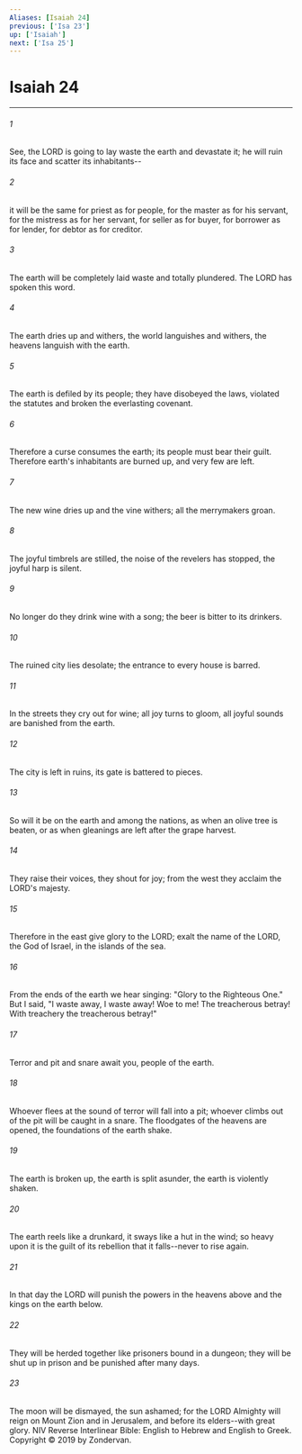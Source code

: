 ```yaml
---
Aliases: [Isaiah 24]
previous: ['Isa 23']
up: ['Isaiah']
next: ['Isa 25']
---
```

# Isaiah 24

***


###### 1 
See, the LORD is going to lay waste the earth and devastate it; he will ruin its face and scatter its inhabitants-- 

###### 2 
it will be the same for priest as for people, for the master as for his servant, for the mistress as for her servant, for seller as for buyer, for borrower as for lender, for debtor as for creditor. 

###### 3 
The earth will be completely laid waste and totally plundered. The LORD has spoken this word. 

###### 4 
The earth dries up and withers, the world languishes and withers, the heavens languish with the earth. 

###### 5 
The earth is defiled by its people; they have disobeyed the laws, violated the statutes and broken the everlasting covenant. 

###### 6 
Therefore a curse consumes the earth; its people must bear their guilt. Therefore earth's inhabitants are burned up, and very few are left. 

###### 7 
The new wine dries up and the vine withers; all the merrymakers groan. 

###### 8 
The joyful timbrels are stilled, the noise of the revelers has stopped, the joyful harp is silent. 

###### 9 
No longer do they drink wine with a song; the beer is bitter to its drinkers. 

###### 10 
The ruined city lies desolate; the entrance to every house is barred. 

###### 11 
In the streets they cry out for wine; all joy turns to gloom, all joyful sounds are banished from the earth. 

###### 12 
The city is left in ruins, its gate is battered to pieces. 

###### 13 
So will it be on the earth and among the nations, as when an olive tree is beaten, or as when gleanings are left after the grape harvest. 

###### 14 
They raise their voices, they shout for joy; from the west they acclaim the LORD's majesty. 

###### 15 
Therefore in the east give glory to the LORD; exalt the name of the LORD, the God of Israel, in the islands of the sea. 

###### 16 
From the ends of the earth we hear singing: "Glory to the Righteous One." But I said, "I waste away, I waste away! Woe to me! The treacherous betray! With treachery the treacherous betray!" 

###### 17 
Terror and pit and snare await you, people of the earth. 

###### 18 
Whoever flees at the sound of terror will fall into a pit; whoever climbs out of the pit will be caught in a snare. The floodgates of the heavens are opened, the foundations of the earth shake. 

###### 19 
The earth is broken up, the earth is split asunder, the earth is violently shaken. 

###### 20 
The earth reels like a drunkard, it sways like a hut in the wind; so heavy upon it is the guilt of its rebellion that it falls--never to rise again. 

###### 21 
In that day the LORD will punish the powers in the heavens above and the kings on the earth below. 

###### 22 
They will be herded together like prisoners bound in a dungeon; they will be shut up in prison and be punished after many days. 

###### 23 
The moon will be dismayed, the sun ashamed; for the LORD Almighty will reign on Mount Zion and in Jerusalem, and before its elders--with great glory. NIV Reverse Interlinear Bible: English to Hebrew and English to Greek. Copyright © 2019 by Zondervan.
